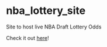 # nba_lottery_site
Site to host live NBA Draft Lottery Odds

Check it out [here](https://nba-lottery.ue.r.appspot.com/)!
